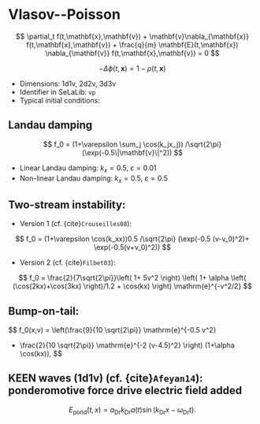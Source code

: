 # Vlasov--Poisson

$$
\partial_t f(t,\mathbf{x},\mathbf{v}) + 
\mathbf{v}\nabla_{\mathbf{x}} f(t,\mathbf{x},\mathbf{v}) + 
\frac{q}{m} \mathbf{E}(t,\mathbf{x}) \nabla_{\mathbf{v}} f(t,\mathbf{x},\mathbf{v}) = 0
$$

$$
-\Delta \phi(t,\mathbf{x}) =  1- \rho(t, \mathbf{x})
$$

- Dimensions: 1d1v, 2d2v, 3d3v
- Identifier in SeLaLib: `vp`
- Typical initial conditions:

## Landau damping

$$
f_0 = (1+\varepsilon \sum_j \cos(k_jx_j)) /\sqrt{2\pi}  (\exp(-0.5\|\mathbf{v}\|^2))
$$

- Linear Landau damping: $k_x=0.5$, $\varepsilon = 0.01$
- Non-linear Landau damping: $k_x =0.5$, $\varepsilon = 0.5$

## Two-stream instability:

  - Version 1 (cf. {cite}`Crouseilles08`):

   $$
    f_0 = (1+\varepsilon \cos(k_xx))0.5 /\sqrt{2\pi}  (\exp(-0.5 (v-v_0)^2)+ \exp(-0.5(v+v_0)^2))
   $$

  - Version 2 (cf. {cite}`Filbet03`):

   $$
    f_0 = \frac{2}{7\sqrt{2\pi}}\left( 1+ 5v^2 \right)
          \left( 1+ \alpha \left( (\cos(2kx)+\cos(3kx) 
          \right)/1.2 + \cos(kx) \right) \mathrm{e}^{-v^2/2}
   $$

## Bump-on-tail:

$$
 f_0(x,v) = \left(\frac{9}{10 \sqrt{2\pi}} \mathrm{e}^{-0.5 v^2} 
 + \frac{2}{10 \sqrt{2\pi}} \mathrm{e}^{-2 (v-4.5)^2} \right) (1+\alpha \cos(kx)),
$$

## KEEN waves (1d1v) (cf. {cite}`Afeyan14`): ponderomotive force drive electric field added

$$
 E_{\mathrm{pond}}(t,x) = a_{\mathrm{Dr}} k_{\mathrm{Dr}} a(t) \sin(k_{\mathrm{Dr}}x-\omega_{\mathrm{Dr}}t).
$$

